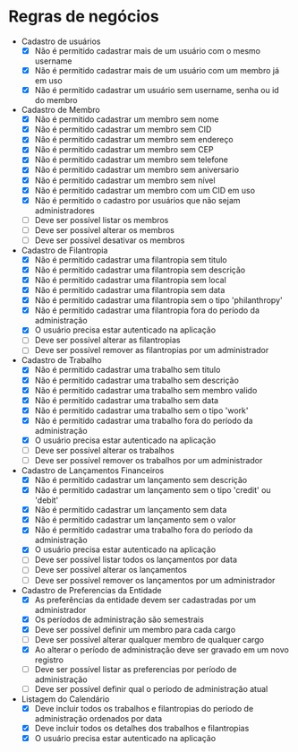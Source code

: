 # Regras de negócios

- Cadastro de usuários
  - [x] Não é permitido cadastrar mais de um usuário com o mesmo username
  - [x] Não é permitido cadastrar mais de um usuário com um membro já em uso
  - [x] Não é permitido cadastrar um usuário sem username, senha ou id do membro

- Cadastro de Membro
  - [x] Não é permitido cadastrar um membro sem nome
  - [x] Não é permitido cadastrar um membro sem CID
  - [x] Não é permitido cadastrar um membro sem endereço
  - [x] Não é permitido cadastrar um membro sem CEP
  - [x] Não é permitido cadastrar um membro sem telefone
  - [x] Não é permitido cadastrar um membro sem aniversario
  - [x] Não é permitido cadastrar um membro sem nível
  - [x] Não é permitido cadastrar um membro com um CID em uso
  - [x] Não é permitido o cadastro por usuários que não sejam administradores
  - [ ] Deve ser possível listar os membros
  - [ ] Deve ser possível alterar os membros
  - [ ] Deve ser possível desativar os membros
  
- Cadastro de Filantropia
  - [x] Não é permitido cadastrar uma filantropia sem titulo
  - [x] Não é permitido cadastrar uma filantropia sem descrição
  - [x] Não é permitido cadastrar uma filantropia sem local
  - [x] Não é permitido cadastrar uma filantropia sem data
  - [x] Não é permitido cadastrar uma filantropia sem o tipo 'philanthropy'
  - [x] Não é permitido cadastrar uma filantropia fora do período da administração
  - [x] O usuário precisa estar autenticado na aplicação
  - [ ] Deve ser possível alterar as filantropias
  - [ ] Deve ser possível remover as filantropias por um administrador

- Cadastro de Trabalho
  - [x] Não é permitido cadastrar uma trabalho sem titulo
  - [x] Não é permitido cadastrar uma trabalho sem descrição
  - [x] Não é permitido cadastrar uma trabalho sem membro valido
  - [x] Não é permitido cadastrar uma trabalho sem data
  - [x] Não é permitido cadastrar uma trabalho sem o tipo 'work'
  - [x] Não é permitido cadastrar uma trabalho fora do período da administração
  - [x] O usuário precisa estar autenticado na aplicação
  - [ ] Deve ser possível alterar os trabalhos
  - [ ] Deve ser possível remover os trabalhos por um administrador
  
- Cadastro de Lançamentos Financeiros
  - [x] Não é permitido cadastrar um lançamento sem descrição
  - [x] Não é permitido cadastrar um lançamento sem o tipo  'credit' ou 'debit'
  - [x] Não é permitido cadastrar um lançamento sem data
  - [x] Não é permitido cadastrar um lançamento sem o valor
  - [x] Não é permitido cadastrar uma trabalho fora do período da administração
  - [x] O usuário precisa estar autenticado na aplicação
  - [ ] Deve ser possível listar todos os lançamentos por data
  - [ ] Deve ser possível alterar os lançamentos
  - [ ] Deve ser possível remover os lançamentos por um administrador

- Cadastro de Preferencias da Entidade
  - [x] As preferências da entidade devem ser cadastradas por um administrador
  - [x] Os períodos de administração são semestrais
  - [x] Deve ser possível definir um membro para cada cargo
  - [ ] Deve ser possível alterar qualquer membro de qualquer cargo
  - [x] Ao alterar o período de administração deve ser gravado em um novo registro
  - [ ] Deve ser possível listar as preferencias por período de administração
  - [ ] Deve ser possível definir qual o período de administração atual

- Listagem do Calendário
  - [x] Deve incluir todos os trabalhos e filantropias do período de administração ordenados por data
  - [x] Deve incluir todos os detalhes dos trabalhos e filantropias  
  - [x] O usuário precisa estar autenticado na aplicação
